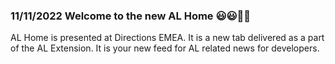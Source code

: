 ### 11/11/2022 Welcome to the new AL Home 😃😃👏👏
AL Home is presented at Directions EMEA. It is a new tab delivered as a part of the AL Extension.
It is your new feed for AL related news for developers.  
